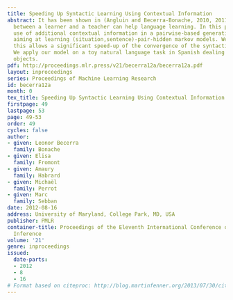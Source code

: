 ```yaml
---
title: Speeding Up Syntactic Learning Using Contextual Information
abstract: It has been shown in (Angluin and Becerra-Bonache, 2010, 2011) that interactions
  between a learner and a teacher can help language learning. In this paper, we make
  use of additional contextual information in a pairwise-based generative approach
  aiming at learning (situation,sentence)-pair-hidden markov models. We show that
  this allows a significant speed-up of the convergence of the syntactic learning.
  We apply our model on a toy natural language task in Spanish dealing with geometric
  objects.
pdf: http://proceedings.mlr.press/v21/becerra12a/becerra12a.pdf
layout: inproceedings
series: Proceedings of Machine Learning Research
id: becerra12a
month: 0
tex_title: Speeding Up Syntactic Learning Using Contextual Information
firstpage: 49
lastpage: 53
page: 49-53
order: 49
cycles: false
author:
- given: Leonor Becerra
  family: Bonache
- given: Elisa
  family: Fromont
- given: Amaury
  family: Habrard
- given: Michaël
  family: Perrot
- given: Marc
  family: Sebban
date: 2012-08-16
address: University of Maryland, College Park, MD, USA
publisher: PMLR
container-title: Proceedings of the Eleventh International Conference on Grammatical
  Inference
volume: '21'
genre: inproceedings
issued:
  date-parts:
  - 2012
  - 8
  - 16
# Format based on citeproc: http://blog.martinfenner.org/2013/07/30/citeproc-yaml-for-bibliographies/
---
```


